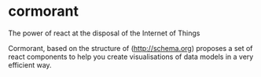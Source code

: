 # cormorant

The power of react at the disposal of the Internet of Things

Cormorant, based on the structure of (http://schema.org) proposes a set of react
components to help you create visualisations of data models in a very efficient
way.

